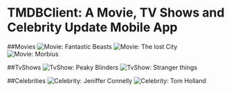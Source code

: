 # TMDBClient: A Movie, TV Shows and Celebrity Update Mobile App
##Movies
![Movie: Fantastic Beasts](readme_picx/fantastic-beasts.jpeg)
![Movie: The lost City](readme_picx/lost-city.jpeg)
![Movie: Morbius](readme_picx/morbius.jpeg)

##TvShows
![TvShow: Peaky Blinders](readme_picx/peaky.jpeg)
![TvShow: Stranger things](readme_picx/stranger-things.jpeg)

##Celebrities
![Celebrity: Jeniffer Connelly](readme_picx/jennifer-connelly.jpeg)
![Celebrity: Tom Holland](readme_picx/tom-holland.jpeg)
